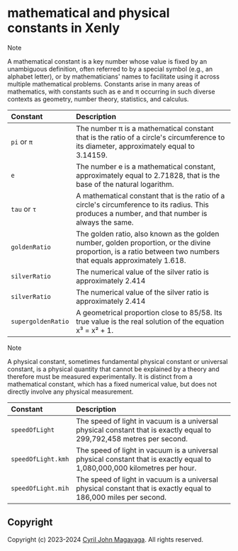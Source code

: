 # mathematical and physical constants in Xenly

> [!NOTE]
> A mathematical constant is a key number whose value is fixed by an unambiguous definition,
> often referred to by a special symbol (e.g., an alphabet letter), or by mathematicians'
> names to facilitate using it across multiple mathematical problems. Constants arise in
> many areas of mathematics, with constants such as e and π occurring in such diverse
> contexts as geometry, number theory, statistics, and calculus.

| Constant           | Description                              |
|:-------------------|:-----------------------------------------|
| `pi` or `π`        | The number π is a mathematical constant that is the ratio of a circle's circumference to its diameter, approximately equal to 3.14159.                       |
| `e`                | The number e is a mathematical constant, approximately equal to 2.71828, that is the base of the natural logarithm.                                              |
| `tau` or `τ`       | A mathematical constant that is the ratio of a circle's circumference to its radius. This produces a number, and that number is always the same.          |
| `goldenRatio`      | The golden ratio, also known as the golden number, golden proportion, or the divine proportion, is a ratio between two numbers that equals approximately 1.618. |
| `silverRatio`      | The numerical value of the silver ratio is approximately 2.414                                                           |
| `silverRatio`      | The numerical value of the silver ratio is approximately 2.414                                                                                                  |
| `supergoldenRatio` | A geometrical proportion close to 85/58. Its true value is the real solution of the equation x³ = x² + 1.                                                       |

> [!NOTE]
> A physical constant, sometimes fundamental physical constant or universal constant,
> is a physical quantity that cannot be explained by a theory and
> therefore must be measured experimentally. It is distinct from a mathematical
> constant, which has a fixed numerical value,
> but does not directly involve any physical measurement.

| Constant           | Description                              |
|:-------------------|:-----------------------------------------|
| `speedOfLight`     | The speed of light in vacuum is a universal physical constant that is exactly equal to 299,792,458 metres per second.
| `speedOfLight.kmh` | The speed of light in vacuum is a universal physical constant that is exactly equal to 1,080,000,000 kilometres per hour.
| `speedOfLight.mih` | The speed of light in vacuum is a universal physical constant that is exactly equal to 186,000 miles per second.

## Copyright
Copyright (c) 2023-2024 [Cyril John Magayaga](https://github.com/magayaga). All rights reserved.
